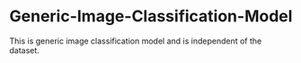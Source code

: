 # Generic-Image-Classification-Model
This is generic image classification model and is independent of the dataset.
